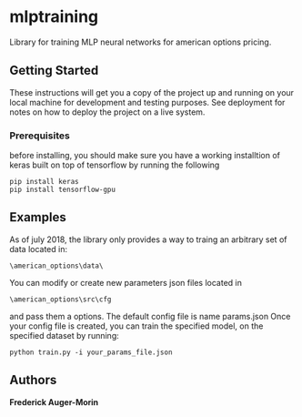 # mlptraining

Library for training MLP neural networks for american options pricing.

## Getting Started

These instructions will get you a copy of the project up and running on your local machine for development and testing purposes. See deployment for notes on how to deploy the project on a live system.

### Prerequisites

before installing, you should make sure you have a working installtion of keras built on top of tensorflow by running the following

```
pip install keras
pip install tensorflow-gpu
```

## Examples
As of july 2018, the library only provides a way to traing an arbitrary set of data located in:
```
\american_options\data\
```
You can modify or create new parameters json files located in 
```
\american_options\src\cfg
```
and pass them a options. The default config file is name params.json
Once your config file is created, you can train the specified model, on the specified dataset by running:
```
python train.py -i your_params_file.json
```

## Authors

**Frederick Auger-Morin** 


